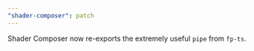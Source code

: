 ```yaml
---
"shader-composer": patch
---
```


Shader Composer now re-exports the extremely useful `pipe` from `fp-ts`.
